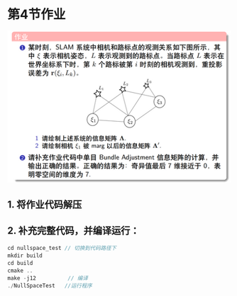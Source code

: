 # 第4节作业

![](4-4.png)

## 1. 将作业代码解压

## 2. 补充完整代码，并编译运行：

 ```c++
cd nullspace_test // 切换到代码路径下
mkdir build
cd build
cmake ..
make -j12          // 编译
./NullSpaceTest   //运行程序
```
